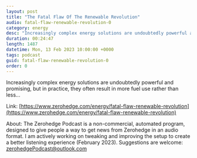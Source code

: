 ```yaml
---
layout: post
title: "The Fatal Flaw Of The Renewable Revolution"
audio: fatal-flaw-renewable-revolution-0
category: energy
desc: "Increasingly complex energy solutions are undoubtedly powerful and promising, but in practice, they often result in more fuel use rather than less..."
duration: 00:24:47
length: 1487
datetime: Mon, 13 Feb 2023 10:00:00 +0000
tags: podcast
guid: fatal-flaw-renewable-revolution-0
order: 0
---
```

Increasingly complex energy solutions are undoubtedly powerful and promising, but in practice, they often result in more fuel use rather than less...

Link: [https://www.zerohedge.com/energy/fatal-flaw-renewable-revolution](https://www.zerohedge.com/energy/fatal-flaw-renewable-revolution)

About: The Zerohedge Podcast is a non-commercial, automated program, designed to give people a way to get news from Zerohedge in an audio format.  I am actively working on tweaking and improving the setup to create a better listening experience (February 2023).  Suggestions are welcome: [zerohedgePodcast@outlook.com](mailto:zerohedgePodcast@outlook.com)